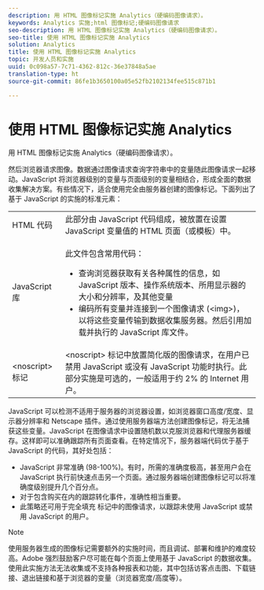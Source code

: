 ```yaml
---
description: 用 HTML 图像标记实施 Analytics（硬编码图像请求）。
keywords: Analytics 实施;html 图像标记;硬编码图像请求
seo-description: 用 HTML 图像标记实施 Analytics（硬编码图像请求）。
seo-title: 使用 HTML 图像标记实施 Analytics
solution: Analytics
title: 使用 HTML 图像标记实施 Analytics
topic: 开发人员和实施
uuid: 0c098a57-7c71-4362-812c-36e37848a5ae
translation-type: ht
source-git-commit: 86fe1b3650100a05e52fb2102134fee515c871b1

---
```



# 使用 HTML 图像标记实施 Analytics

用 HTML 图像标记实施 Analytics（硬编码图像请求）。

然后浏览器请求图像。数据通过图像请求查询字符串中的变量随此图像请求一起移动。JavaScript 将浏览器级别的变量与页面级别的变量相结合，形成全面的数据收集解决方案。有些情况下，适合使用完全由服务器创建的图像标记。下面列出了基于 JavaScript 的实施的标准元素：

<table id="table_20BBE4387F234CF199E6C99741AF265C"> 
 <tbody> 
  <tr> 
   <td> HTML 代码 </td> 
   <td> 此部分由 JavaScript 代码组成，被放置在设置 JavaScript 变量值的 HTML 页面（或模板）中。 </td> 
  </tr> 
  <tr> 
   <td> JavaScript 库 </td> 
   <td> <p>此文件包含常用代码： </p> 
    <ul id="ul_ED50D66F2B2B476E8D9063099995998D"> 
     <li id="li_E88F6F28EC8946469ADCEAFF2F0A4EBA">查询浏览器获取有关各种属性的信息，如 JavaScript 版本、操作系统版本、所用显示器的大小和分辨率，及其他变量 </li> 
     <li id="li_5CEBE37709D943B7921447FA7054A565">编码所有变量并连接到一个图像请求 (&lt;img&gt;)，以将这些变量传输到数据收集服务器。然后引用加载并执行的 JavaScript 库文件。 </li> 
    </ul> </td> 
  </tr> 
  <tr> 
   <td> &lt;noscript&gt; 标记 </td> 
   <td> &lt;noscript&gt; 标记中放置简化版的图像请求，在用户已禁用 JavaScript 或没有 JavaScript 功能时执行。此部分实施是可选的，一般适用于约 2% 的 Internet 用户。 </td> 
  </tr> 
 </tbody> 
</table>

JavaScript 可以检测不适用于服务器的浏览器设置，如浏览器窗口高度/宽度、显示器分辨率和 Netscape 插件。通过使用服务器端方法创建图像标记，将无法捕获这些变量。JavaScript 在图像请求中设置随机数以克服浏览器和代理服务器缓存。这样即可以准确跟踪所有页面查看。在特定情况下，服务器端代码优于基于 JavaScript 的代码，其好处包括：

* JavaScript 非常准确 (98-100%)。有时，所需的准确度极高，甚至用户会在 JavaScript 执行前快速点击另一个页面。通过服务器端创建图像标记可以将准确度级别提升几个百分点。
* 对于包含购买在内的跟踪转化事件，准确性相当重要。
* 此策略还可用于完全填充 <noscript> 标记中的图像请求，以跟踪未使用 JavaScript 或禁用 JavaScript 的用户。

>[!NOTE]
>
>使用服务器生成的图像标记需要额外的实施时间，而且调试、部署和维护的难度较高。Adobe 强烈鼓励客户尽可能在每个页面上使用基于 JavaScript 的数据收集。使用此实施方法无法收集或不支持各种报表和功能，其中包括访客点击图、下载链接、退出链接和基于浏览器的变量（浏览器宽度/高度等）。

